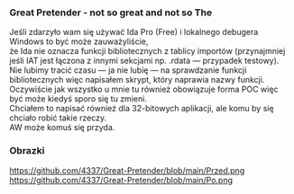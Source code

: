 <h3>Great Pretender - not so great and not so The</h3>

Jeśli zdarzyło wam się używać Ida Pro (Free) i lokalnego debugera Windows to być może zauważyliście,<br/>
że Ida nie oznacza funkcji bibliotecznych z tablicy importów (przynajmniej jeśli IAT jest łączona z innymi sekcjami np. .rdata — przypadek testowy). <br/>
Nie lubimy tracić czasu — ja nie lubię — na sprawdzanie funkcji bibliotecznych więc napisałem skrypt, który naprawia nazwy funkcji.
Oczywiście jak wszystko u mnie tu również obowiązuje forma POC więc być może kiedyś sporo się tu zmieni.<br/>
Chciałem to napisać również dla 32-bitowych aplikacji, ale komu by się chciało robić takie rzeczy.<br/>
AW może komuś się przyda.<br/>
<h3>Obrazki</h3>
<a href="https://github.com/4337/Great-Pretender/blob/main/Przed.png">https://github.com/4337/Great-Pretender/blob/main/Przed.png</a><br/>
<a href="https://github.com/4337/Great-Pretender/blob/main/Po.png">https://github.com/4337/Great-Pretender/blob/main/Po.png</a>